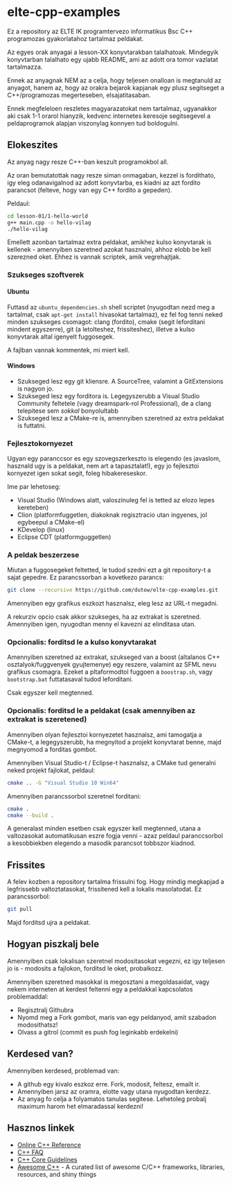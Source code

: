 elte-cpp-examples
=====

Ez a repository az ELTE IK programtervezo informatikus Bsc C++ programozas gyakorlatahoz tartalmaz peldakat.

Az egyes orak anyagai a lesson-XX konyvtarakban talalhatoak. Mindegyik konyvtarban talalhato egy ujabb README, ami az adott ora tomor vazlatat tartalmazza.

Ennek az anyagnak NEM az a celja, hogy teljesen onalloan is megtanuld az anyagot, hanem az, hogy az orakra bejarok kapjanak egy plusz segitseget a C++/programozas megerteseben, elsajatitasaban.

Ennek megfeleloen reszletes magyarazatokat nem tartalmaz, ugyanakkor aki csak 1-1 orarol hianyzik, kedvenc internetes keresoje segitsegevel a peldaprogramok alapjan viszonylag konnyen tud boldogulni.


Elokeszites
-----

Az anyag nagy resze C++-ban keszult programokbol all. 

Az oran bemutatottak nagy resze siman onmagaban, kezzel is fordithato, igy eleg odanavigalnod az adott konyvtarba, es kiadni az azt fordito parancsot (felteve, hogy van egy C++ fordito a gepeden). 

Peldaul:

```bash
cd lesson-01/1-hello-world
g++ main.cpp -o hello-vilag
./hello-vilag
```

Emellett azonban tartalmaz extra peldakat, amikhez kulso konyvtarak is kellenek - amennyiben szeretned azokat hasznalni, ahhoz elobb be kell szerezned oket. Ehhez is vannak scriptek, amik vegrehajtjak.


### Szukseges szoftverek

#### Ubuntu

Futtasd az `ubuntu_dependencies.sh` shell scriptet (nyugodtan nezd meg a tartalmat, csak `apt-get install` hivasokat tartalmaz), ez fel fog tenni neked minden szukseges csomagot: clang (fordito), cmake (segit leforditani mindent egyszerre), git (a letolteshez, frissiteshez), illetve a kulso konyvtarak altal igenyelt fuggosegek. 

A fajlban vannak kommentek, mi miert kell.

#### Windows

 * Szukseged lesz egy git kliensre. A SourceTree, valamint a GitExtensions is nagyon jo.
 * Szukseged lesz egy forditora is. Legegyszerubb a Visual Studio Community feltetele (vagy dreamspark-rol Professional), de a clang telepitese sem *sokkal* bonyolultabb
 * Szukseged lesz a CMake-re is, amennyiben szeretned az extra peldakat is futtatni.


### Fejlesztokornyezet

Ugyan egy paranccsor es egy szovegszerkeszto is elegendo (es javaslom, hasznald ugy is a peldakat, nem art a tapasztalat!), egy jo fejlesztoi kornyezet igen sokat segit, foleg hibakereseskor.

Ime par lehetoseg:

 * Visual Studio (Windows alatt, valoszinuleg fel is tetted az elozo lepes kereteben)
 * Clion (platformfuggetlen, diakoknak regisztracio utan ingyenes, jol egybeepul a CMake-el)
 * KDevelop (linux)
 * Eclipse CDT (platformguggetlen)


### A peldak beszerzese

Miutan a fuggosegeket feltetted, le tudod szedni ezt a git repository-t a sajat gepedre. Ez parancssorban a kovetkezo parancs:

```bash
git clone --recursive https://github.com/dutow/elte-cpp-examples.git
```

Amennyiben egy grafikus eszkozt hasznalsz, eleg lesz az URL-t megadni.

A rekurziv opcio csak akkor szukseges, ha az extrakat is szeretned. Amennyiben igen, nyugodtan menny el kavezni az elinditasa utan.


### Opcionalis: forditsd le a kulso konyvtarakat

Amennyiben szeretned az extrakat, szukseged van a boost (altalanos C++ osztalyok/fuggvenyek gyujtemenye) egy reszere, valamint az SFML nevu grafikus csomagra. Ezeket a pltaformodtol fuggoen a `boostrap.sh`, vagy `bootstrap.bat` futtatasaval tudod leforditani.

Csak egyszer kell megtenned.


### Opcionalis: forditsd le a peldakat (csak amennyiben az extrakat is szeretened)

Amennyiben olyan fejlesztoi kornyezetet hasznalsz, ami tamogatja a CMake-t, a legegyszerubb, ha megnyitod a projekt konyvtarat benne, majd megnyomod a forditas gombot.

Amennyiben Visual Studio-t / Eclipse-t hasznalsz, a CMake tud generalni neked projekt fajlokat, peldaul:

```bash
cmake .. -G "Visual Studio 10 Win64"
```

Amennyiben parancssorbol szeretnel forditani:

```bash
cmake .
cmake --build .
```

A generalast minden esetben csak egyszer kell megtenned, utana a valtozasokat automatikusan eszre fogja venni - azaz peldaul paranccsorbol a kesobbiekben elegendo a masodik parancsot tobbszor kiadnod.


Frissites
---

A felev kozben a repository tartalma frissulni fog. Hogy mindig megkapjad a legfrissebb valtoztatasokat, frissitened kell a lokalis masolatodat. Ez parancssorbol:

```bash
git pull
```

Majd forditsd ujra a peldakat.


Hogyan piszkalj bele
---

Amennyiben csak lokalisan szeretnel modositasokat vegezni, ez igy teljesen jo is - modosits a fajlokon, forditsd le oket, probalkozz.

Amennyiben szeretned masokkal is megosztani a megoldasaidat, vagy nekem interneten at kerdest feltenni egy a peldakkal kapcsolatos problemaddal:

* Regisztralj Githubra
* Nyomd meg a Fork gombot, maris van egy peldanyod, amit szabadon modosithatsz!
* Olvass a gitrol (commit es push fog leginkabb erdekelni)


Kerdesed van?
---

Amennyiben kerdesed, problemad van:

 * A github egy kivalo eszkoz erre. Fork, modosit, feltesz, emailt ir.
 * Amennyiben jarsz az oramra, elotte vagy utana nyugodtan kerdezz.
 * Az anyag fo celja a folyamatos tanulas segitese. Lehetoleg probalj maximum harom het elmaradassal kerdezni!


Hasznos linkek
---

 * [Online C++ Reference](http://en.cppreference.com/w/)
 * [C++ FAQ](https://isocpp.org/faq)
 * [C++ Core Guidelines](https://github.com/isocpp/CppCoreGuidelines)
 * [Awesome C++](https://github.com/fffaraz/awesome-cpp) - A curated list of awesome C/C++ frameworks, libraries, resources, and shiny things
